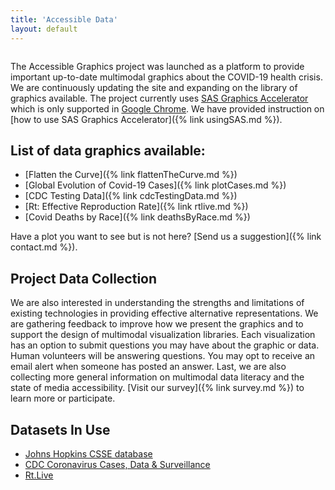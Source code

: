 ```yaml
---
title: 'Accessible Data'
layout: default
---
```


<img src="{{site.baseurl}}/images/banner.png" class="img-responsive" alt=""> 

The Accessible Graphics project was launched as a platform to provide important up-to-date multimodal graphics about the COVID-19 health crisis. We are continuously updating the site and expanding on the library of graphics available. The project currently uses [SAS Graphics Accelerator](https://support.sas.com/software/products/graphics-accelerator/index.html) which is only supported in [Google Chrome](https://www.google.com/chrome/). We have provided instruction on [how to use SAS Graphics Accelerator]({% link usingSAS.md %}).

## List of data graphics available:
* [Flatten the Curve]({% link flattenTheCurve.md %})
* [Global Evolution of Covid-19 Cases]({% link plotCases.md %})
* [CDC Testing Data]({% link cdcTestingData.md %})
* [Rt: Effective Reproduction Rate]({% link rtlive.md %})
* [Covid Deaths by Race]({% link deathsByRace.md %})

Have a plot you want to see but is not here? [Send us a suggestion]({% link contact.md %}). 

## Project Data Collection
We are also interested in understanding the strengths and limitations of existing technologies in providing effective alternative representations. We are gathering feedback to improve how we present the graphics and to support the design of multimodal visualization libraries. Each visualization has an option to submit questions you may have about the graphic or data. Human volunteers will be answering questions. You may opt to receive an email alert when someone has posted an answer. Last, we are also collecting more general information on multimodal data literacy and the state of media accessibility. [Visit our survey]({% link survey.md %}) to learn more or participate.

## Datasets In Use
* [Johns Hopkins CSSE database](https://github.com/CSSEGISandData/COVID-19)
* [CDC Coronavirus Cases, Data & Surveillance](https://www.cdc.gov/coronavirus/2019-ncov/cases-updates/testing-in-us.html)
* [Rt.Live](https://rt.live/)




